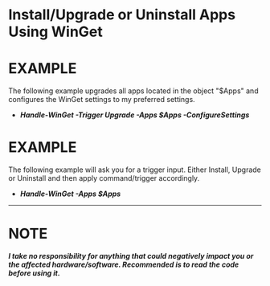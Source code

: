 # Install/Upgrade or Uninstall Apps Using WinGet

# EXAMPLE
  The following example upgrades all apps located in the object "$Apps" and configures the WinGet settings to my preferred settings. 
   - ***Handle-WinGet -Trigger Upgrade -Apps $Apps -ConfigureSettings***
    
# EXAMPLE
  The following example will ask you for a trigger input. Either Install, Upgrade or Uninstall and then apply command/trigger accordingly.
   - ***Handle-WinGet -Apps $Apps***
---------------------------------------------------
# NOTE
***I take no responsibility for anything that could negatively impact you or the affected hardware/software. Recommended is to read the code before using it.***
